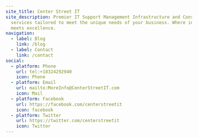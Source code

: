 ```yaml
---
site_title: Center Street IT
site_description: Premier IT Support Management Infrastructure and Consulting
  services tailored to meet the unique needs of your business. Where innovation
  meets excellence.
navigation:
  - label: Blog
    link: /blog
  - label: Contact
    link: /contact
social:
  - platform: Phone
    url: tel:+18324292940
    icon: Phone
  - platform: Email
    url: mailto:MoreInfo@CenterStreetIT.com
    icon: Mail
  - platform: Facebook
    url: https://facebook.com/centerstreetit
    icon: facebook
  - platform: Twitter
    url: https://twitter.com/centerstreetit
    icon: Twitter
---
```

